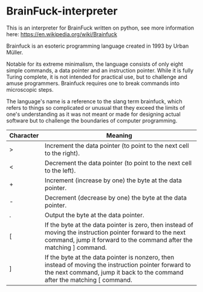 # BrainFuck-interpreter
This is an interpreter for BrainFuck written on python, see more information here: https://en.wikipedia.org/wiki/Brainfuck


Brainfuck is an esoteric programming language created in 1993 by Urban Müller.

Notable for its extreme minimalism, the language consists of only eight simple commands, a data pointer and an instruction pointer. While it is fully Turing complete, it is not intended for practical use, but to challenge and amuse programmers. Brainfuck requires one to break commands into microscopic steps.

The language's name is a reference to the slang term brainfuck, which refers to things so complicated or unusual that they exceed the limits of one's understanding as it was not meant or made for designing actual software but to challenge the boundaries of computer programming.


| Character  | Meaning |
| ------------- | ------------- |
| >  | Increment the data pointer (to point to the next cell to the right).  |
| <  | Decrement the data pointer (to point to the next cell to the left).  |
| +  | Increment (increase by one) the byte at the data pointer. |
| -  | Decrement (decrease by one) the byte at the data pointer.  |
| .  | 	Output the byte at the data pointer.  |
| [  | 	If the byte at the data pointer is zero, then instead of moving the instruction pointer forward to the next command, jump it forward to the command after the matching ] command.  |
| ]  |	If the byte at the data pointer is nonzero, then instead of moving the instruction pointer forward to the next command, jump it back to the command after the matching [ command. |
